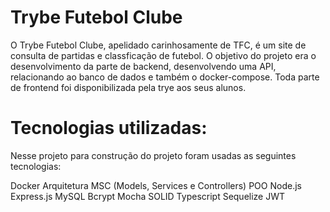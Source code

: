 # Trybe Futebol Clube

O Trybe Futebol Clube, apelidado carinhosamente de TFC, é um site de consulta de partidas e classficação de futebol.
O objetivo do projeto era o desenvolvimento da parte de backend, desenvolvendo uma API, relacionando ao banco de dados e também o docker-compose.
Toda parte de frontend foi disponibilizada pela trye aos seus alunos.


# Tecnologias utilizadas:
Nesse projeto para construção do projeto foram usadas as seguintes tecnologias:

Docker
Arquitetura MSC (Models, Services e Controllers)
POO
Node.js
Express.js
MySQL
Bcrypt
Mocha
SOLID
Typescript
Sequelize
JWT
